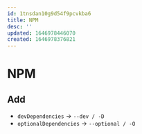 ```yaml
---
id: 1tnsdan10g9d54f9pcvkba6
title: NPM
desc: ''
updated: 1646978446070
created: 1646978376821
---
```




# NPM

## Add
- `devDependencies` -> `--dev / -D`
- `optionalDependencies` -> `--optional / -O`

